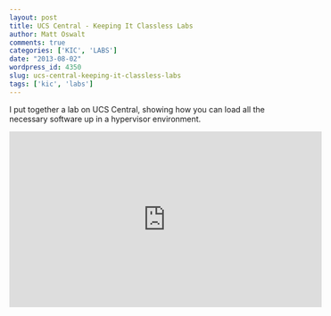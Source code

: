 ```yaml
---
layout: post
title: UCS Central - Keeping It Classless Labs
author: Matt Oswalt
comments: true
categories: ['KIC', 'LABS']
date: "2013-08-02"
wordpress_id: 4350
slug: ucs-central-keeping-it-classless-labs
tags: ['kic', 'labs']
---
```



I put together a lab on UCS Central, showing how you can load all the necessary software up in a hypervisor environment.

<div style="text-align: center"><iframe width="560" height="315" src="http://www.youtube.com/embed/3IuBAjxRJ9A" frameborder="0" allowfullscreen></iframe></div>
